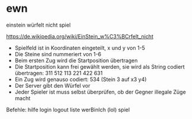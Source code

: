 # ewn
einstein würfelt nicht spiel

https://de.wikipedia.org/wiki/EinStein_w%C3%BCrfelt_nicht

* Spielfeld ist in Koordinaten eingeteilt, x und y von 1-5
* Die Steine sind nummeriert von 1-6
* Beim ersten Zug wird die Startposition übertragen
* Die Startposition kann frei gewählt werden, sie wird als String codiert übertragen: 311 512 113 221 422 631
* Ein Zug wird genauso codiert: 534 (Stein 3 auf x3 y4)
* Der Server gibt den Würfel vor
* Jeder Spieler ist muss selbst überprüfen, ob der Gegner illegale Züge macht


Befehle:
hilfe
login <name>
logout
liste
werBinIch (lol)
spiel <gegner>
